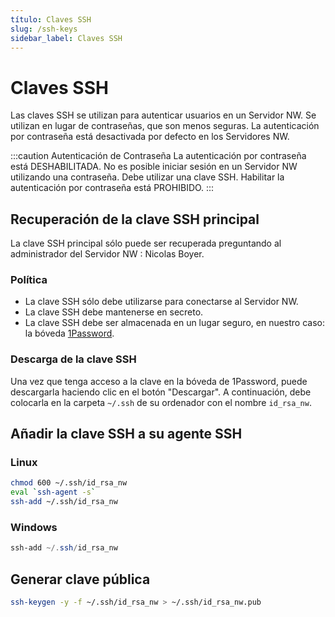 ```yaml
---
título: Claves SSH
slug: /ssh-keys
sidebar_label: Claves SSH
---
```

# Claves SSH

Las claves SSH se utilizan para autenticar usuarios en un Servidor NW. Se utilizan en lugar de contraseñas, que son menos seguras.
La autenticación por contraseña está desactivada por defecto en los Servidores NW.

:::caution Autenticación de Contraseña
La autenticación por contraseña está DESHABILITADA. No es posible iniciar sesión en un Servidor NW utilizando una contraseña. Debe utilizar una clave SSH.
Habilitar la autenticación por contraseña está PROHIBIDO.
:::

## Recuperación de la clave SSH principal

La clave SSH principal sólo puede ser recuperada preguntando al administrador del Servidor NW : Nicolas Boyer.

### Política

* La clave SSH sólo debe utilizarse para conectarse al Servidor NW.
* La clave SSH debe mantenerse en secreto.
* La clave SSH debe ser almacenada en un lugar seguro, en nuestro caso: la bóveda [1Password](https://niwee.1password.com/).

### Descarga de la clave SSH

Una vez que tenga acceso a la clave en la bóveda de 1Password, puede descargarla haciendo clic en el botón "Descargar".
A continuación, debe colocarla en la carpeta `~/.ssh` de su ordenador con el nombre `id_rsa_nw`.

## Añadir la clave SSH a su agente SSH

### Linux

```sh
chmod 600 ~/.ssh/id_rsa_nw
eval `ssh-agent -s`
ssh-add ~/.ssh/id_rsa_nw
```

### Windows

```powershell
ssh-add ~/.ssh/id_rsa_nw
```

## Generar clave pública

```sh
ssh-keygen -y -f ~/.ssh/id_rsa_nw > ~/.ssh/id_rsa_nw.pub
```